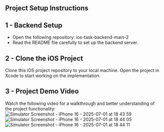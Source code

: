 ## Project Setup Instructions

## 1 - Backend Setup
- Open the following repository: ios-task-backend-main-2
- Read the README file carefully to set up the backend server.


## 2 - Clone the iOS Project
Clone this iOS project repository to your local machine.
Open the project in Xcode to start working on the implementation.


## 3 - Project Demo Video
Watch the following video for a walkthrough and better understanding of the project functionality:
![Simulator Screenshot - iPhone 16 - 2025-07-01 at 18 43 59](https://github.com/user-attachments/assets/a07c8c39-d038-4a8b-9b92-250380a4d6f9)
![Simulator Screenshot - iPhone 16 - 2025-07-01 at 18 44 05](https://github.com/user-attachments/assets/f9bd2624-198f-46b1-a0ca-048ed821d4d3)
![Simulator Screenshot - iPhone 16 - 2025-07-01 at 18 44 11](https://github.com/user-attachments/assets/e1e8f54b-828a-45b6-ba44-4c7952c79c3f)
